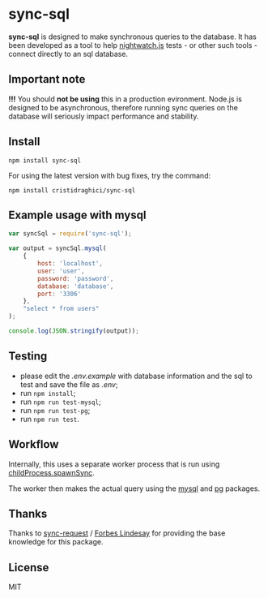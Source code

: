 # sync-sql

**sync-sql** is designed to make synchronous queries to the database. It has been developed as a tool to help [nightwatch.js](http://nightwatchjs.org/) tests - or other such tools - connect directly to an sql database.

## Important note

**!!!** You should **not be using** this in a production evironment. Node.js is designed to be asynchronous, therefore running sync queries on the database will seriously impact performance and stability.

## Install

```
npm install sync-sql
```

For using the latest version with bug fixes, try the command:

```
npm install cristidraghici/sync-sql
```

## Example usage with mysql

```js
var syncSql = require('sync-sql');

var output = syncSql.mysql(
	{
		host: 'localhost',
		user: 'user',
		password: 'password',
		database: 'database',
		port: '3306'
	},
	"select * from users"
);

console.log(JSON.stringify(output));
```

## Testing

- please edit the *.env.example* with database information and the sql to test and save the file as *.env*;
- run `npm install`;
- run `npm run test-mysql`;
- run `npm run test-pg`;
- run `npm run test`.

## Workflow

Internally, this uses a separate worker process that is run using [childProcess.spawnSync](http://nodejs.org/docs/v0.11.13/api/child_process.html#child_process_child_process_spawnsync_command_args_options).

The worker then makes the actual query using the [mysql](https://www.npmjs.com/package/mysql) and [pg](https://www.npmjs.com/package/pg) packages.

## Thanks

Thanks to [sync-request](https://github.com/ForbesLindesay/sync-request) / [Forbes Lindesay](https://github.com/ForbesLindesay) for providing the base knowledge for this package.

## License

MIT
